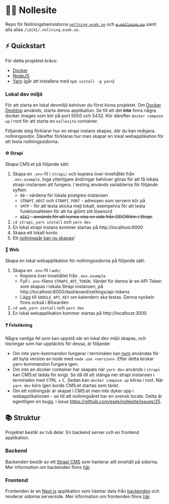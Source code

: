 # 🧙‍♀️ Nollesite

Repo för Nollningshemsidorna [`nollning.esek.se`](https://nollning.esek.se) och <s title="deprecated since 2022">[`e-nollning.nu`](https://e-nollning.nu)</s> samt alla alias `/\d{4}/.nollning.esek.se`.

## ⚡️ Quickstart

För detta projektet krävs:

- [Docker](https://www.docker.com/)
- [NodeJS](https://nodejs.org/)
- [Yarn](https://yarnpkg.com/) (går att installera med `npm install -g yarn`)

### Lokal dev miljö

För att starta en lokal devmiljö behöver du först klona projektet. Om [Docker Desktop](https://www.docker.com/products/docker-desktop/) används, starta denna applikation. Se till att det **inte** finns några docker images som kör på port 5050 och 5432. Kör därefter `docker compose up` i root för att starta en `nollesite` container.

Följande steg förklarar hur en strapi instans skapas, där du kan redigera nollningssidor. Därefter förklaras hur man skapar en lokal webapplikation för att testa nollningssidorna.

#### ⚙ Strapi

Skapa CMS:et på följande sätt:
1. Skapa en `.env`-fil i `strapi/` och kopiera över innehållet från `.env.example`. Inga ytterligare ändringar behöver göras för att få lokala strapi-instansen att fungera. I testing används variablerna för följande syften:
   - `DB` - värdena för lokala postgres-instansen
   - `STRAPI_HOST` och `STRAPI_PORT` - adressen som servern kör på
   - `SMTP` - för att testa skicka mejl lokalt, exempelvis för att testa funktionaliteten för att ha glömt sitt lösenord
   - <s title="deprecated">`WIKI` - används för att kunna visa en sida från DDGWikin i Strapi</s>
2. `cd strapi`, `yarn install` och `yarn dev`
3. En lokal strapi instans kommer startas på http://localhost:8000
4. Skapa ett lokalt konto
5. Ett [nollningsår kan nu skapas](https://ddgwiki.esek.se/index.php/Nollningshemsidan)!

#### 🚀 Web

Skapa en lokal webapplikation för nollningssidorna på följande sätt:
1. Skapa en `.env`-fil i `web/`
   - Kopiera över innehållet från `.env.example`
   - Fyll i `.env`-filens `STRAPI_API_TOKEN`. Värdet för denna är en API Token som skapas i lokala Strapi instansen, på http://localhost:8000/dashboard/settings/api-tokens
   - Lägg till `GOOGLE_API_KEY` om kalendern ska testas. Denna nyckeln finns också i Bitwarden
2. `cd web`, `yarn install` och `yarn dev`
3. En lokal webapplikation kommer startas på http://localhost:3000

#### ❓ Felsökning

Några vanliga fel som kan uppstå när en lokal dev miljö skapas, och lösningar som har upptäckts för dessa, är följande:
- Om inte yarn-kommandon fungerar i terminalen kan [nvm](https://github.com/nvm-sh/nvm) användas för att byta version av node med `node use <version>`. Efter detta brukar yarn-kommandon fungera igen.
- Om inte en docker container har skapats när `yarn dev` används i `strapi` kan CMS:et ladda för evigt. Se då till att stänga ner strapi instansen i terminalen med <kbd>CTRL</kbd> + <kbd>C</kbd>. Sedan kan `docker compose up` köras i root. När `yarn dev` körs igen borde CMS:et startas som tänkt.
- Om ett nollningsår är skapat i CMS:et men inte dyker upp i webapplikationen - se till att nollningsåret har en svensk locale. Detta är egentligen en bugg, i issue https://github.com/esek/nollesite/issues/25.

## 📚 Struktur

Projektet består av två delar. En backend server och en frontend applikation.

### Backend

Backenden består av ett [Strapi CMS](https://strapi.io/) som hanterar allt innehåll på sidorna. Mer information om backenden finns [här](./strapi/README.md).

### Frontend

Frontenden är en [Next.js](https://nextjs.org/) applikation som hämtar data från [backenden](#backend) och renderar sidorna serverside. Mer information om frontenden finns [här](./web/README.md).
